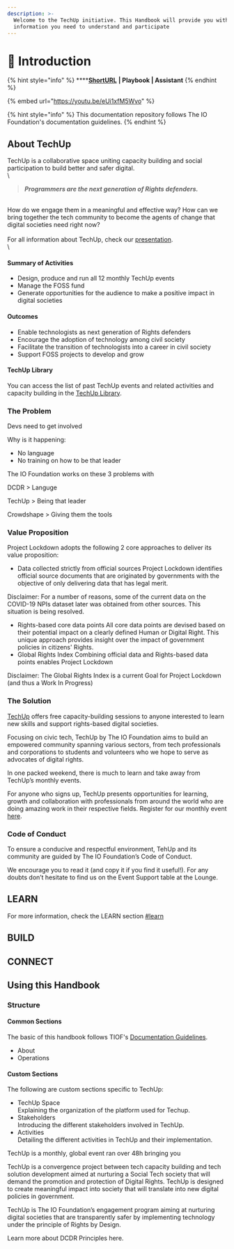 ```yaml
---
description: >-
  Welcome to the TechUp initiative. This Handbook will provide you with all the
  information you need to understand and participate
---
```


# 🚧 Introduction

{% hint style="info" %}
****[**ShortURL**](https://tiof.click/TUDocs) **| Playbook | Assistant**
{% endhint %}

{% embed url="https://youtu.be/eUi1xfM5Wvo" %}

{% hint style="info" %}
This documentation repository follows The IO Foundation's documentation guidelines.
{% endhint %}

## About TechUp

TechUp is a collaborative space uniting capacity building and social participation to build better and safer digital.\
\


> _**Programmers are the next generation of Rights defenders.**_

\
How do we engage them in a meaningful and effective way? How can we bring together the tech community to become the agents of change that digital societies need right now?\
\
For all information about TechUp, check our [presentation](https://opencollective.com/redirect?url=https%3A%2F%2FTIOF.Click%2FTUPresentation).\
\


#### **Summary of Activities**

* Design, produce and run all 12 monthly TechUp events
* Manage the FOSS fund
* Generate opportunities for the audience to make a positive impact in digital societies

#### **Outcomes**

* Enable technologists as next generation of Rights defenders
* Encourage the adoption of technology among civil society
* Facilitate the transition of technologists into a career in civil society
* Support FOSS projects to develop and grow

#### **TechUp Library**

You can access the list of past TechUp events and related activities and capacity building in the [TechUp Library](https://opencollective.com/redirect?url=https%3A%2F%2FTIOF.Click%2FTULibrary).





### The Problem

Devs need to get involved



Why is it happening:&#x20;

* No language
* No training on how to be that leader

The IO Foundation works on these 3 problems with

DCDR > Languge

TechUp > Being that leader

Crowdshape > Giving them the tools





### Value Proposition

Project Lockdown adopts the following 2 core approaches to deliver its value proposition:

* Data collected strictly from official sources Project Lockdown identifies official source documents that are originated by governments with the objective of only delivering data that has legal merit.

Disclaimer: For a number of reasons, some of the current data on the COVID-19 NPIs dataset later was obtained from other sources. This situation is being resolved.

* Rights-based core data points All core data points are devised based on their potential impact on a clearly defined Human or Digital Right. This unique approach provides insight over the impact of government policies in citizens' Rights.
* Global Rights Index Combining official data and Rights-based data points enables Project Lockdown

Disclaimer: The Global Rights Index is a current Goal for Project Lockdown (and thus a Work In Progress)

### The Solution





[TechUp](https://theiofoundation.org/TechUp) offers free capacity-building sessions to anyone interested to learn new skills and support rights-based digital societies.

Focusing on civic tech, TechUp by The IO Foundation aims to build an empowered community spanning various sectors, from tech professionals and corporations to students and volunteers who we hope to serve as advocates of digital rights.

In one packed weekend, there is much to learn and take away from TechUp’s monthly events.

For anyone who signs up, TechUp presents opportunities for learning, growth and collaboration with professionals from around the world who are doing amazing work in their respective fields. Register for our monthly event [here](https://tiof.click/EventsRSVP).

### **Code of Conduct**

To ensure a conducive and respectful environment, TehUp and its community are guided by The IO Foundation’s Code of Conduct.

We encourage you to read it (and copy it if you find it useful!). For any doubts don’t hesitate to find us on the Event Support table at the Lounge.

## LEARN

For more information, check the LEARN section [#learn](./#learn "mention")

## BUILD



## CONNECT



## Using this Handbook



### Structure

#### Common Sections

The basic of this handbook follows TIOF's [Documentation Guidelines](https://tiof.click/TIOFHBDG).

* About
* Operations

#### Custom Sections

The following are custom sections specific to TechUp:

* TechUp Space\
  Explaining the organization of the platform used for Techup.
* Stakeholders\
  Introducing the different stakeholders involved in TechUp.
* Activities\
  Detailing the different activities in TechUp and their implementation.















TechUp is a monthly, global event ran over 48h bringing you

TechUp is a convergence project between tech capacity building and tech solution development aimed at nurturing a Social Tech society that will demand the promotion and protection of Digital Rights. TechUp is designed to create meaningful impact into society that will translate into new digital policies in government.

TechUp is The IO Foundation’s engagement program aiming at nurturing digital societies that are transparently safer by implementing technology under the principle of Rights by Design.

Learn more about DCDR Principles here.

